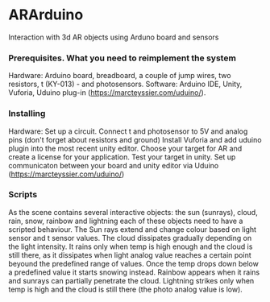 # ARArduino
Interaction with 3d AR objects using Arduno board and sensors
### Prerequisites. What you need to reimplement the system
Hardware: Arduino board, breadboard, a couple of jump wires, two resistors,  t (KY-013) - and photosensors. Software: Arduino IDE, Unity, Vuforia, Uduino plug-in (https://marcteyssier.com/uduino/).  
### Installing
Hardware: 
Set up a circuit. Connect t and photosensor to 5V and analog pins (don't forget about resistors and ground)
Install Vuforia and add uduino plugin into the most recent unity editor. 
Choose your target for AR and create a license for your application. 
Test your target in unity. 
Set up communicaton between your board and unity editor via Uduino (https://marcteyssier.com/uduino/)
### Scripts 
As the scene contains several interactive objects: the sun (sunrays), cloud, rain, snow, rainbow and lightning each of these objects need to have a scripted behaviour. 
The Sun rays extend and change colour based on light sensor and t sensor values. The cloud dissipates gradually depending on the light intensity. It rains only when temp is high enough and the cloud is still there, as it dissipates when light analog value reaches a certain point beyound the predefined range of values. Once the temp drops down below a predefined value it starts snowing instead. Rainbow appears when it rains and sunrays can partially penetrate the cloud. Lightning strikes only when temp is high and the cloud is still there (the photo analog value is low).  

